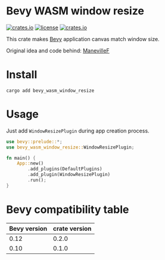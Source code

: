 # Bevy WASM window resize

[![crates.io](https://img.shields.io/crates/v/bevy_wasm_window_resize.svg)](https://crates.io/crates/bevy_wasm_window_resize)
[![license](https://img.shields.io/crates/l/bevy_wasm_window_resize)](https://github.com/Leinnan/bevy_wasm_window_resize#license)
[![crates.io](https://img.shields.io/crates/d/bevy_wasm_window_resize.svg)](https://crates.io/crates/bevy_wasm_window_resize)

This crate makes [Bevy](https://github.com/bevyengine/bevy) application canvas match window size.

Original idea and code behind: [ManevilleF](https://github.com/ManevilleF)

# Install

```
cargo add bevy_wasm_window_resize

```

# Usage

Just add `WindowResizePlugin` during app creation process.

```rust
use bevy::prelude::*;
use bevy_wasm_window_resize::WindowResizePlugin;

fn main() {
    App::new()
        .add_plugins(DefaultPlugins)
        .add_plugin(WindowResizePlugin)
        .run();
}
```

# Bevy compatibility table
Bevy version | crate version
--- | ---
0.12 | 0.2.0
0.10 | 0.1.0
